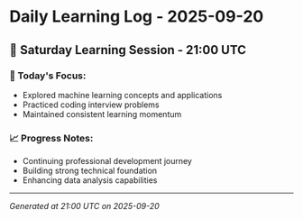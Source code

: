 # Daily Learning Log - 2025-09-20

## 📅 Saturday Learning Session - 21:00 UTC

### 🎯 Today's Focus:
- Explored machine learning concepts and applications
- Practiced coding interview problems
- Maintained consistent learning momentum

### 📈 Progress Notes:
- Continuing professional development journey
- Building strong technical foundation
- Enhancing data analysis capabilities

---
*Generated at 21:00 UTC on 2025-09-20*
